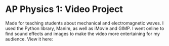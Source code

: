 # AP Physics 1: Video Project

Made for teaching students about mechanical and electromagnetic waves. I used the Python library, Manim, as well as iMovie and GIMP. I went online to find sound effects and images to make the video more entertaining for my audience. View it here:
